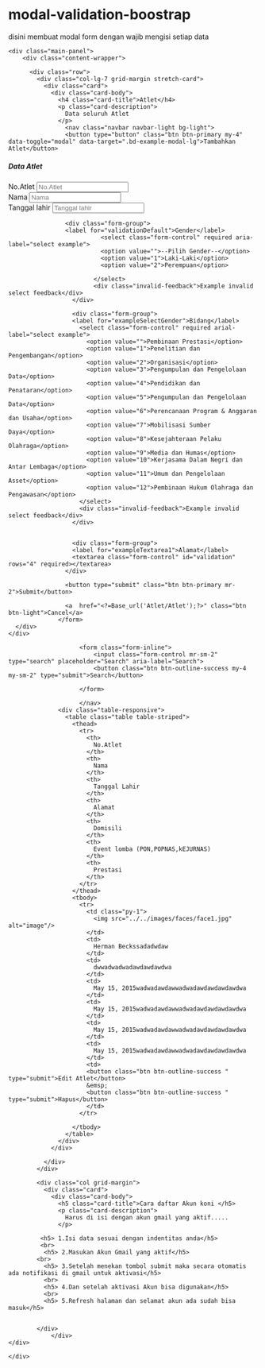 # modal-validation-boostrap
disini membuat modal form dengan wajib mengisi setiap data





    <div class="main-panel">
        <div class="content-wrapper">
            
          <div class="row">
            <div class="col-lg-7 grid-margin stretch-card">
              <div class="card">
                <div class="card-body">
                  <h4 class="card-title">Atlet</h4>
                  <p class="card-description">
                    Data seluruh Atlet
                  </p>
                    <nav class="navbar navbar-light bg-light">
                    <button type="button" class="btn btn-primary my-4" data-toggle="modal" data-target=".bd-example-modal-lg">Tambahkan Atlet</button>

<div class="modal fade bd-example-modal-lg" tabindex="-1" role="dialog" aria-labelledby="myLargeModalLabel" aria-hidden="true">
  <div class="modal-dialog modal-lg">
  <div class="container">
    <div class="modal-content ">
    <div class="modal-body">
      <h5>Data Atlet</h5>
    <form class="forms-sample">
                    <div class="form-group">
                    <label for="validationDefault01">No.Atlet</label>
                    <input type="number" class="form-control" id="validationnoatlet" placeholder="No.Atlet"  required>
                    </div>
                    <div class="form-group">
                    <label for="validationDefault">Nama</label>
                      <input type="text" class="form-control" id="validationNama" placeholder="Nama"  required>
                    </div>
                    <div class="form-group">
                    <label for="validationDefault01">Tanggal lahir</label>
                   <input type="datepicker" class="form-control" id="validation" placeholder="Tanggal lahir" required>
                    </div>

                    <div class="form-group">
                    <label for="validationDefault">Gender</label>
                              <select class="form-control" required aria-label="select example">
                              <option value="">--Pilih Gender--</option>
                              <option value="1">Laki-Laki</option>
                              <option value="2">Perempuan</option>
                             
                            </select>
                            <div class="invalid-feedback">Example invalid select feedback</div>
                      </div>
                    
                      <div class="form-group">
                      <label for="exampleSelectGender">Bidang</label>
                        <select class="form-control" required arial-label="select example">
                          <option value="">Pembinaan Prestasi</option>
                          <option value="1">Penelitian dan Pengembangan</option>
                          <option value="2">Organisasi</option>
                          <option value="3">Pengumpulan dan Pengelolaan Data</option>
                          <option value="4">Pendidikan dan Penataran</option>
                          <option value="5">Pengumpulan dan Pengelolaan Data</option>
                          <option value="6">Perencanaan Program & Anggaran dan Usaha</option>
                          <option value="7">Mobilisasi Sumber Daya</option>
                          <option value="8">Kesejahteraan Pelaku Olahraga</option>
                          <option value="9">Media dan Humas</option>
                          <option value="10">Kerjasama Dalam Negri dan Antar Lembaga</option>
                          <option value="11">Umum dan Pengelolaan Asset</option>
                          <option value="12">Pembinaan Hukum Olahraga dan Pengawasan</option>
                        </select>
                        <div class="invalid-feedback">Example invalid select feedback</div>
                      </div>


                      <div class="form-group">
                      <label for="exampleTextarea1">Alamat</label>
                      <textarea class="form-control" id="validation" rows="4" required></textarea>
                    </div>

                    <button type="submit" class="btn btn-primary mr-2">Submit</button>

                    <a  href="<?=Base_url('Atlet/Atlet');?>" class="btn btn-light">Cancel</a>
                  </form>
      </div>
    </div>
  </div>
</div>
  </div>
  
                        <form class="form-inline">
                            <input class="form-control mr-sm-2" type="search" placeholder="Search" aria-label="Search">
                            <button class="btn btn-outline-success my-4 my-sm-2" type="submit">Search</button> 
                          
                        </form>

                        </nav>  
                  <div class="table-responsive">
                    <table class="table table-striped">
                      <thead>
                        <tr>
                          <th>
                            No.Atlet
                          </th>
                          <th>
                            Nama
                          </th>
                          <th>
                            Tanggal Lahir
                          </th>
                          <th>
                            Alamat
                          </th>
                          <th>
                            Domisili
                          </th>
                          <th>
                            Event lomba (PON,POPNAS,kEJURNAS)
                          </th>
                          <th>
                            Prestasi
                          </th>
                        </tr>
                      </thead>
                      <tbody>
                        <tr>
                          <td class="py-1">
                            <img src="../../images/faces/face1.jpg" alt="image"/>
                          </td>
                          <td>
                            Herman Beckssadadwdaw
                          </td>
                          <td>
                            dwwadwadwadawdawdawdwa
                          </td>
                          <td>
                            May 15, 2015wadwadawdawwadwadawdawdawdawdwa
                          </td>
                          <td>
                            May 15, 2015wadwadawdawwadwadawdawdawdawdwa
                          </td>
                          <td>
                            May 15, 2015wadwadawdawwadwadawdawdawdawdwa
                          </td>
                          <td>
                            May 15, 2015wadwadawdawwadwadawdawdawdawdwa
                          </td>
                          <td>
                          <button class="btn btn-outline-success " type="submit">Edit Atlet</button>
                          &emsp;
                          <button class="btn btn-outline-success " type="submit">Hapus</button>
                          </td>
                        </tr>
                       
                      </tbody>
                    </table>
                  </div>
                </div>
                
              </div>
            </div>

            <div class="col grid-margin">
              <div class="card">
                <div class="card-body">
                  <h5 class="card-title">Cara daftar Akun koni </h5>
                  <p class="card-description">
                    Harus di isi dengan akun gmail yang aktif.....
                  </p>
                 
             <h5> 1.Isi data sesuai dengan indentitas anda</h5>
             <br>
              <h5> 2.Masukan Akun Gmail yang aktif</h5>
            <br>
              <h5> 3.Setelah menekan tombol submit maka secara otomatis ada notifikasi di gmail untuk aktivasi</h5>
              <br>
              <h5> 4.Dan setelah aktivasi Akun bisa digunakan</h5>
              <br>
              <h5> 5.Refresh halaman dan selamat akun ada sudah bisa masuk</h5>

 
            </div>                 
                </div>
    </div>

    </div>
    
